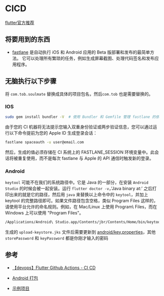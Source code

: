 # CICD

[flutter官方推荐](https://flutter.cn/docs/deployment/cd)


## 将要用到的东西

- [fastlane](https://docs.fastlane.tools/) 是自动执行 iOS 和 Android 应用的 Beta 版部署和发布的最简单方法。 它可以处理所有繁琐的任务，例如生成屏幕截图、处理代码签名和发布应用程序。

## 无脑执行以下步骤

将 `com.tob.soulmate` 替换成具体的项目包名，然后`com.tob` 也是需要替换的。

### IOS

```bash
sudo gem install bundler -V  # 使用 Bundler 和 Gemfile 管理 fastlane 的依赖关系
```



由于您的 CI 机器将无法提示您输入双重身份验证或两步验证信息，您可以通过运行以下命令提前为您的 Apple ID 生成登录会话：

```bash
fastlane spaceauth -u user@email.com
```

然后，生成的值必须存储在 CI 系统上的 FASTLANE_SESSION 环境变量中。此会话将被重复使用，而不是每次 fastlane 与 Apple 的 API 通信时触发新的登录。


### Android

`keytool` 可能不在我们的系统路径中。它是 Java 的一部分，在安装 `Android Studio` 的时候会被一起安装。运行 `flutter doctor -v`，’Java binary at:’ 之后打印出来的就是它的路径，然后用 `java` 来替换以上命令中的 `keytool`，并加上 keytool 的完整路径即可。如果文件路径包含空格，类似 Program Files 这样的，请使用平台允许的命名规则。例如，在 Mac/Linux 上使用 Program\ Files，而在 Windows 上可以使用 "Program Files"。

```bash
/Applications/Android\ Studio.app/Contents/jbr/Contents/Home/bin/keytool -genkey -v -keystore upload-keystore.jks -keyalg RSA -keysize 2048 -validity 10000 -alias upload
```

生成的 `upload-keystore.jks` 文件后需要更新到 [android/key.properties](../android/key.properties)，其他 `storePassword` 和 `keyPassword` 都是你刚才输入的密码



## 参考
- [【devops】Flutter Github Actions - CI CD](https://www.bilibili.com/video/BV1DT411g7NJ/?vd_source=23c08322371e196164b48aafe7e60cf2)

- [Android 打包](https://www.cnblogs.com/gqx-html/p/14759889.html)

- [示例项目](https://github.com/swiftdo/flutter_best_practice)